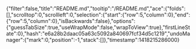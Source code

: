 {"filter":false,"title":"README.md","tooltip":"/README.md","ace":{"folds":[],"scrolltop":0,"scrollleft":0,"selection":{"start":{"row":5,"column":0},"end":{"row":5,"column":0},"isBackwards":false},"options":{"guessTabSize":true,"useWrapMode":false,"wrapToView":true},"firstLineState":0},"hash":"e6a28b2daac05a63c5092a840697fcf34d5c1219","undoManager":{"mark":0,"position":-1,"stack":[]},"timestamp":1418215286000}